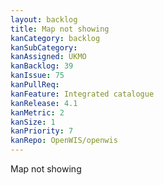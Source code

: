 ```yaml
---
layout: backlog
title: Map not showing
kanCategory: backlog
kanSubCategory:
kanAssigned: UKMO
kanBacklog: 39
kanIssue: 75
kanPullReq:
kanFeature: Integrated catalogue
kanRelease: 4.1
kanMetric: 2
kanSize: 1
kanPriority: 7
kanRepo: OpenWIS/openwis
---
```

Map not showing
